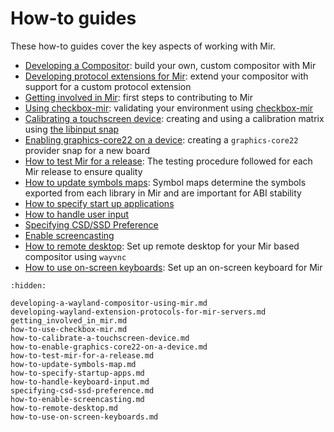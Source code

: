 # How-to guides
These how-to guides cover the key aspects of working with Mir.

- [Developing a Compositor](developing-a-wayland-compositor-using-mir.md): build your own, custom compositor with Mir
- [Developing protocol extensions for Mir](developing-wayland-extension-protocols-for-mir-servers.md): extend your compositor with support for a custom protocol extension
- [Getting involved in Mir](getting_involved_in_mir.md): first steps to contributing to Mir
- [Using checkbox-mir](how-to-use-checkbox-mir.md): validating your environment using [checkbox-mir](https://snapcraft.io/checkbox-mir)
- [Calibrating a touchscreen device](how-to-calibrate-a-touchscreen-device.md): creating and using a calibration matrix using [the libinput snap](https://snapcraft.io/libinput)
- [Enabling graphics-core22 on a device](how-to-enable-graphics-core22-on-a-device.md): creating a `graphics-core22` provider snap for a new board
- [How to test Mir for a release](how-to-test-mir-for-a-release.md): The testing procedure followed for each Mir release to ensure quality
- [How to update symbols maps](how-to-update-symbols-map.md): Symbol maps determine the symbols exported from each library in Mir and are important for ABI stability
- [How to specify start up applications](how-to-specify-startup-apps.md)
- [How to handle user input](how-to-handle-keyboard-input.md)
- [Specifying CSD/SSD Preference](specifying-csd-ssd-preference.md)
- [Enable screencasting](how-to-enable-screencasting.md)
- [How to remote desktop](how-to-remote-desktop.md): Set up remote desktop for
  your Mir based compositor using `wayvnc`
- [How to use on-screen keyboards](how-to-use-on-screen-keyboards.md): Set up an
  on-screen keyboard for Mir

```{toctree}
:hidden:

developing-a-wayland-compositor-using-mir.md
developing-wayland-extension-protocols-for-mir-servers.md
getting_involved_in_mir.md
how-to-use-checkbox-mir.md
how-to-calibrate-a-touchscreen-device.md
how-to-enable-graphics-core22-on-a-device.md
how-to-test-mir-for-a-release.md
how-to-update-symbols-map.md
how-to-specify-startup-apps.md
how-to-handle-keyboard-input.md
specifying-csd-ssd-preference.md
how-to-enable-screencasting.md
how-to-remote-desktop.md
how-to-use-on-screen-keyboards.md
```
